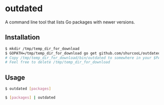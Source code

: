 outdated
========

A command line tool that lists Go packages with newer versions.

Installation
------------

```bash
$ mkdir /tmp/temp_dir_for_download
$ GOPATH=/tmp/temp_dir_for_download go get github.com/shurcooL/outdated
# Copy /tmp/temp_dir_for_download/bin/outdated to somewhere in your $PATH
# Feel free to delete /tmp/temp_dir_for_download
```

Usage
-----

```bash
$ outdated [packages]

$ [packages] | outdated
```

